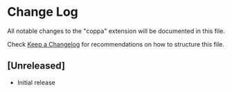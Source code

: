 # Change Log

All notable changes to the "coppa" extension will be documented in this file.

Check [Keep a Changelog](http://keepachangelog.com/) for recommendations on how to structure this file.

## [Unreleased]

- Initial release
